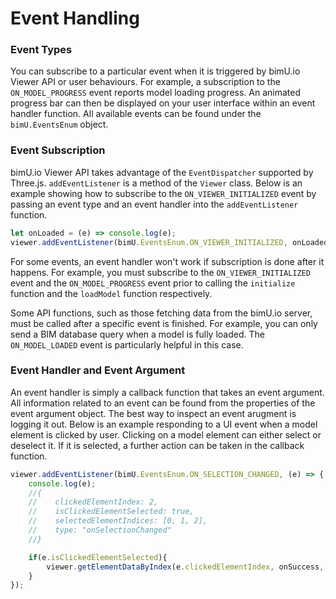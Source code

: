 # Event Handling

### Event Types
You can subscribe to a particular event when it is triggered by bimU.io Viewer API or user behaviours. For example, a subscription to the ```ON_MODEL_PROGRESS``` event reports model loading progress. An animated progress bar can then be displayed on your user interface within an event handler function. All available events can be found under the ```bimU.EventsEnum``` object.

### Event Subscription
bimU.io Viewer API takes advantage of the ```EventDispatcher``` supported by Three.js. ```addEventListener``` is a method of the ```Viewer``` class. Below is an example showing how to subscribe to the ```ON_VIEWER_INITIALIZED``` event by passing an event type and an event handler into the ```addEventListener``` function. 

``` javascript
let onLoaded = (e) => console.log(e);
viewer.addEventListener(bimU.EventsEnum.ON_VIEWER_INITIALIZED, onLoaded);
```

For some events, an event handler won't work if subscription is done after it happens. For example, you must subscribe to the ```ON_VIEWER_INITIALIZED``` event and the ```ON_MODEL_PROGRESS``` event prior to calling the ```initialize``` function and the ```loadModel``` function respectively.

Some API functions, such as those fetching data from the bimU.io server, must be called after a specific event is finished. For example, you can only send a BIM database query when a model is fully loaded. The ```ON_MODEL_LOADED``` event is particularly helpful in this case.

### Event Handler and Event Argument
An event handler is simply a callback function that takes an event argument. All information related to an event can be found from the properties of the event argument object. The best way to inspect an event arugment is logging it out. Below is an example responding to a UI event when a model element is clicked by user. Clicking on a model element can either select or deselect it. If it is selected, a further action can be taken in the callback function.

``` javascript
viewer.addEventListener(bimU.EventsEnum.ON_SELECTION_CHANGED, (e) => {
    console.log(e);
    //{
    //    clickedElementIndex: 2,
    //    isClickedElementSelected: true,
    //    selectedElementIndices: [0, 1, 2],
    //    type: "onSelectionChanged"
    //}

    if(e.isClickedElementSelected){
        viewer.getElementDataByIndex(e.clickedElementIndex, onSuccess, onError);
    }
});
```